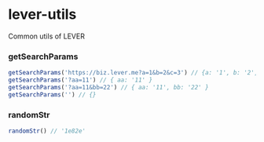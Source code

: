 # lever-utils
Common utils of LEVER


### getSearchParams
```js
getSearchParams('https://biz.lever.me?a=1&b=2&c=3') // {a: '1', b: '2', c: '3'}
getSearchParams('?aa=11') // { aa: '11' } 
getSearchParams('?aa=11&bb=22') // { aa: '11', bb: '22' }
getSearchParams('') // {}
```

### randomStr
```js
randomStr() // '1e82e'
```
